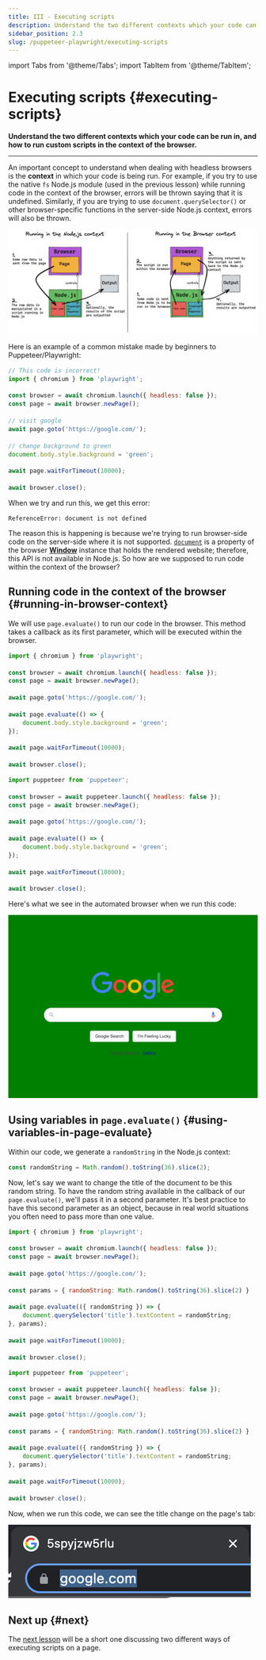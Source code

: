 ```yaml
---
title: III - Executing scripts
description: Understand the two different contexts which your code can be run in, and how to run custom scripts in the context of the browser.
sidebar_position: 2.3
slug: /puppeteer-playwright/executing-scripts
---
```


import Tabs from '@theme/Tabs';
import TabItem from '@theme/TabItem';

# Executing scripts {#executing-scripts}

**Understand the two different contexts which your code can be run in, and how to run custom scripts in the context of the browser.**

---

An important concept to understand when dealing with headless browsers is the **context** in which your code is being run. For example, if you try to use the native `fs` Node.js module (used in the previous lesson) while running code in the context of the browser, errors will be thrown saying that it is undefined. Similarly, if you are trying to use `document.querySelector()` or other browser-specific functions in the server-side Node.js context, errors will also be thrown.

![Diagram explaining the two different contexts your code can be run in](../images/context-diagram.jpg)

Here is an example of a common mistake made by beginners to Puppeteer/Playwright:

```javascript
// This code is incorrect!
import { chromium } from 'playwright';

const browser = await chromium.launch({ headless: false });
const page = await browser.newPage();

// visit google
await page.goto('https://google.com/');

// change background to green
document.body.style.background = 'green';

await page.waitForTimeout(10000);

await browser.close();
```

When we try and run this, we get this error:

```text
ReferenceError: document is not defined
```

The reason this is happening is because we're trying to run browser-side code on the server-side where it is not supported. [`document`](https://developer.mozilla.org/en-US/docs/Web/API/Document) is a property of the browser [**Window**](https://developer.mozilla.org/en-US/docs/Web/API/Window) instance that holds the rendered website; therefore, this API is not available in Node.js. So how are we supposed to run code within the context of the browser?

## Running code in the context of the browser {#running-in-browser-context}

We will use `page.evaluate()` to run our code in the browser. This method takes a callback as its first parameter, which will be executed within the browser.

<Tabs groupId="main">
<TabItem value="Playwright" label="Playwright">

```javascript
import { chromium } from 'playwright';

const browser = await chromium.launch({ headless: false });
const page = await browser.newPage();

await page.goto('https://google.com/');

await page.evaluate(() => {
    document.body.style.background = 'green';
});

await page.waitForTimeout(10000);

await browser.close();
```

</TabItem>
<TabItem value="Puppeteer" label="Puppeteer">

```javascript
import puppeteer from 'puppeteer';

const browser = await puppeteer.launch({ headless: false });
const page = await browser.newPage();

await page.goto('https://google.com/');

await page.evaluate(() => {
    document.body.style.background = 'green';
});

await page.waitForTimeout(10000);

await browser.close();
```

</TabItem>
</Tabs>

Here's what we see in the automated browser when we run this code:

![Google with the background color changed to green](../images/green-google.png)

## Using variables in `page.evaluate()` {#using-variables-in-page-evaluate}

Within our code, we generate a `randomString` in the Node.js context:

```javascript
const randomString = Math.random().toString(36).slice(2);
```

Now, let's say we want to change the title of the document to be this random string. To have the random string available in the callback of our `page.evaluate()`, we'll pass it in a second parameter. It's best practice to have this second parameter as an object, because in real world situations you often need to pass more than one value.

<Tabs groupId="main">
<TabItem value="Playwright" label="Playwright">

```javascript
import { chromium } from 'playwright';

const browser = await chromium.launch({ headless: false });
const page = await browser.newPage();

await page.goto('https://google.com/');

const params = { randomString: Math.random().toString(36).slice(2) }

await page.evaluate(({ randomString }) => {
    document.querySelector('title').textContent = randomString;
}, params);

await page.waitForTimeout(10000);

await browser.close();
```

</TabItem>
<TabItem value="Puppeteer" label="Puppeteer">

```javascript
import puppeteer from 'puppeteer';

const browser = await puppeteer.launch({ headless: false });
const page = await browser.newPage();

await page.goto('https://google.com/');

const params = { randomString: Math.random().toString(36).slice(2) }

await page.evaluate(({ randomString }) => {
    document.querySelector('title').textContent = randomString;
}, params);

await page.waitForTimeout(10000);

await browser.close();
```

</TabItem>
</Tabs>

Now, when we run this code, we can see the title change on the page's tab:

![Google with the background color changed to green](../images/title-changed.png)

## Next up {#next}

The [next lesson](./injecting_code.md) will be a short one discussing two different ways of executing scripts on a page.
